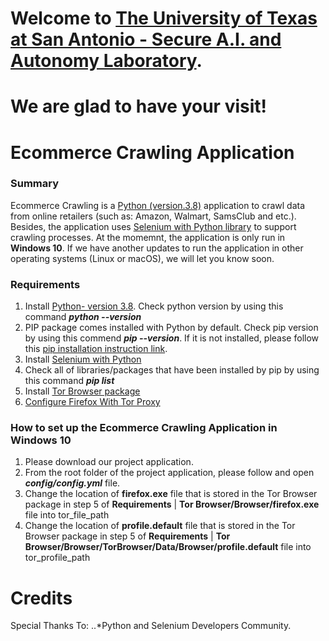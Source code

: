 # Welcome to [The University of Texas at San Antonio - Secure A.I. and Autonomy Laboratory](https://business.utsa.edu/faculty/paul-rad/).
# We are glad to have your visit!
# Ecommerce Crawling Application

### Summary
Ecommerce Crawling is a [Python (version.3.8)](https://www.python.org/downloads/) application to crawl data from online retailers (such as: Amazon, Walmart, SamsClub and etc.). Besides, the application uses [Selenium with Python library](https://selenium-python.readthedocs.io/) to support crawling processes. At the momemnt, the application is only run in **Windows 10**. If we have another updates to run the application in other operating systems (Linux or macOS), we will let you know soon.

### Requirements
1. Install [Python- version 3.8](https://www.python.org/downloads/). Check python version by using this command **_python --version_**
2. PIP package comes installed with Python by default. Check pip version by using this commend **_pip --version_**. If it is not installed, please follow this [pip installation instruction link](https://www.makeuseof.com/tag/install-pip-for-python/).
3. Install [Selenium with Python](https://selenium-python.readthedocs.io/installation.html)
4. Check all of libraries/packages that have been installed by pip by using this command **_pip list_**
5. Install [Tor Browser package](https://www.torproject.org/download/)
6. [Configure Firefox With Tor Proxy](https://www.youtube.com/watch?v=wbTiw_huJEU)

### How to set up the Ecommerce Crawling Application in Windows 10
1. Please download our project application.
2. From the root folder of the project application, please follow and open **_config/config.yml_** file.
3. Change the location of **firefox.exe** file that is stored in the Tor Browser package in step 5 of **Requirements** | **Tor Browser/Browser/firefox.exe** file into tor_file_path
4. Change the location of **profile.default** file that is stored in the Tor Browser package in step 5 of **Requirements** | **Tor Browser/Browser/TorBrowser/Data/Browser/profile.default** file into tor_profile_path

# Credits
Special Thanks To:
..*Python and Selenium Developers Community.


